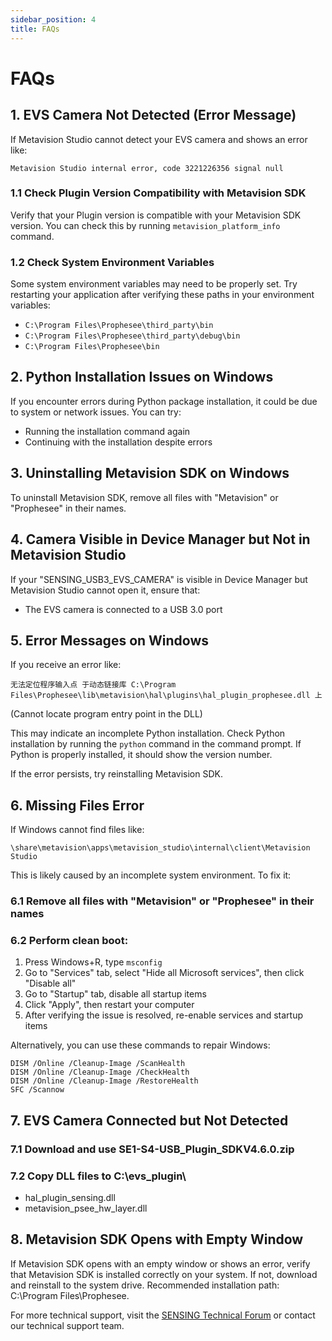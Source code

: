 ```yaml
---
sidebar_position: 4
title: FAQs
---
```


# FAQs

<!-- ## Common Issues with Windows System -->
## 1. EVS Camera Not Detected (Error Message)

If Metavision Studio cannot detect your EVS camera and shows an error like:
```
Metavision Studio internal error, code 3221226356 signal null
```

### 1.1 Check Plugin Version Compatibility with Metavision SDK

Verify that your Plugin version is compatible with your Metavision SDK version. You can check this by running `metavision_platform_info` command.

### 1.2 Check System Environment Variables

Some system environment variables may need to be properly set. Try restarting your application after verifying these paths in your environment variables:
- `C:\Program Files\Prophesee\third_party\bin`
- `C:\Program Files\Prophesee\third_party\debug\bin`
- `C:\Program Files\Prophesee\bin`

## 2. Python Installation Issues on Windows

If you encounter errors during Python package installation, it could be due to system or network issues. You can try:
- Running the installation command again
- Continuing with the installation despite errors

## 3. Uninstalling Metavision SDK on Windows

To uninstall Metavision SDK, remove all files with "Metavision" or "Prophesee" in their names.

## 4. Camera Visible in Device Manager but Not in Metavision Studio

If your "SENSING_USB3_EVS_CAMERA" is visible in Device Manager but Metavision Studio cannot open it, ensure that:
- The EVS camera is connected to a USB 3.0 port

## 5. Error Messages on Windows

If you receive an error like:
```
无法定位程序输入点 于动态链接库 C:\Program Files\Prophesee\lib\metavision\hal\plugins\hal_plugin_prophesee.dll 上
```
(Cannot locate program entry point in the DLL)

This may indicate an incomplete Python installation. Check Python installation by running the `python` command in the command prompt. If Python is properly installed, it should show the version number.

If the error persists, try reinstalling Metavision SDK.

## 6. Missing Files Error

If Windows cannot find files like:
```
\share\metavision\apps\metavision_studio\internal\client\Metavision Studio
```

This is likely caused by an incomplete system environment. To fix it:

### 6.1 Remove all files with "Metavision" or "Prophesee" in their names

### 6.2 Perform clean boot:
1. Press Windows+R, type `msconfig`
2. Go to "Services" tab, select "Hide all Microsoft services", then click "Disable all"
3. Go to "Startup" tab, disable all startup items
4. Click "Apply", then restart your computer
5. After verifying the issue is resolved, re-enable services and startup items

Alternatively, you can use these commands to repair Windows:
```
DISM /Online /Cleanup-Image /ScanHealth
DISM /Online /Cleanup-Image /CheckHealth
DISM /Online /Cleanup-Image /RestoreHealth
SFC /Scannow
```

## 7. EVS Camera Connected but Not Detected

### 7.1 Download and use SE1-S4-USB_Plugin_SDKV4.6.0.zip

### 7.2 Copy DLL files to C:\evs_plugin\
- hal_plugin_sensing.dll
- metavision_psee_hw_layer.dll

## 8. Metavision SDK Opens with Empty Window

If Metavision SDK opens with an empty window or shows an error, verify that Metavision SDK is installed correctly on your system. If not, download and reinstall to the system drive. Recommended installation path: C:\Program Files\Prophesee.


For more technical support, visit the [SENSING Technical Forum](https://sensing-world.com/) or contact our technical support team. 